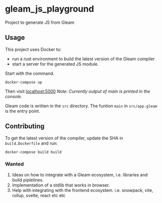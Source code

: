 # gleam_js_playground

Project to generate JS from Gleam

## Usage

This project uses Docker to:

- run a rust environment to build the latest version of the Gleam compiler
- start a server for the generated JS module.

Start with the command.

```
docker-compose up
```

Then visit [localhost:5000](http://localhost:5000)
_Note: Currently output of main is printed in the console._

Gleam code is written in the `src` directory.
The funtion `main` in `src/app.gleam` is the entry point.

## Contributing

To get the latest version of the compiler, update the SHA in `build.Dockerfile` and run:

```
docker-compose build build
```

### Wanted

1. Ideas on how to integrate with a Gleam ecosystem, i.e. libraries and build piplelines.
2. Implementation of a stdlib that works in browser.
3. Help with integrating with the frontend ecosystem. i.e. snowpack, vite, rollup, svelte, react etc etc
